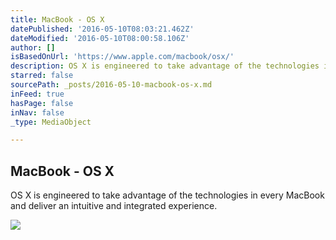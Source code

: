 ```yaml
---
title: MacBook - OS X
datePublished: '2016-05-10T08:03:21.462Z'
dateModified: '2016-05-10T08:00:58.106Z'
author: []
isBasedOnUrl: 'https://www.apple.com/macbook/osx/'
description: OS X is engineered to take advantage of the technologies in every MacBook and deliver an intuitive and integrated experience.
starred: false
sourcePath: _posts/2016-05-10-macbook-os-x.md
inFeed: true
hasPage: false
inNav: false
_type: MediaObject

---
```

<article style=""><h1>MacBook - OS X</h1><p>OS X is engineered to take advantage of the technologies in every MacBook and deliver an intuitive and integrated experience.</p><img src="http://images.apple.com/macbook/osx/images/macbook_osx_og.jpg?201604171148" /></article>